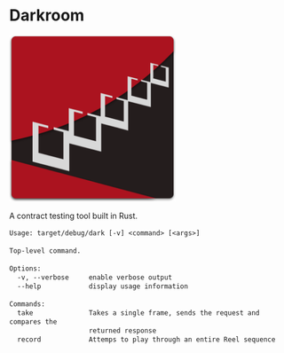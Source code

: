 # Darkroom

<img src="darkroomlogo_mini.svg?sanitize=true" width="300"/>

A contract testing tool built in Rust.


```
Usage: target/debug/dark [-v] <command> [<args>]

Top-level command.

Options:
  -v, --verbose     enable verbose output
  --help            display usage information

Commands:
  take              Takes a single frame, sends the request and compares the
                    returned response
  record            Attemps to play through an entire Reel sequence

```
